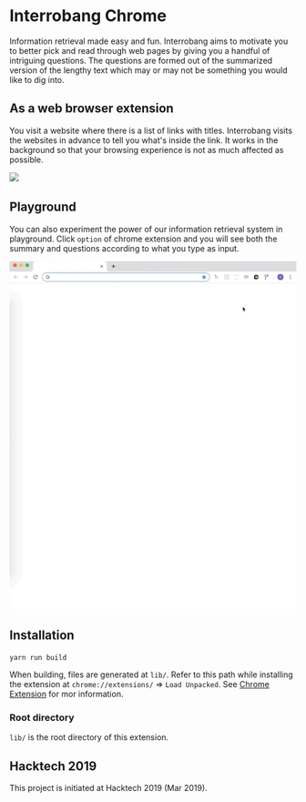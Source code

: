 # Interrobang Chrome
Information retrieval made easy and fun. Interrobang aims to motivate you to better pick and read through web pages by giving you a handful of intriguing questions. The questions are formed out of the summarized version of the lengthy text which may or may not be something you would like to dig into.

## As a web browser extension
You visit a website where there is a list of links with titles. Interrobang visits the websites in advance to tell you what's inside the link. It works in the background so that your browsing experience is not as much affected as possible. 

![](https://github.com/interrobang-org/interrobang-chrome/blob/master/docs/vid4.gif?raw=true)

## Playground
You can also experiment the power of our information retrieval system in playground. Click `option` of chrome extension and you will see both the summary and questions according to what you type as input.

![](https://github.com/interrobang-org/interrobang-chrome/blob/master/docs/vid3.gif?raw=true)

## Installation
```
yarn run build
```

When building, files are generated at `lib/`. Refer to this path while installing the extension at `chrome://extensions/` => `Load Unpacked`. See [Chrome Extension](https://developer.chrome.com/extensions/getstarted) for mor information.

### Root directory

`lib/` is the root directory of this extension.

## Hacktech 2019
This project is initiated at Hacktech 2019 (Mar 2019).
